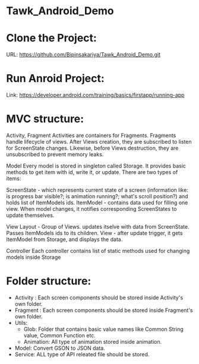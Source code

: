 # Tawk_Android_Demo

# Clone the Project:
URL: https://github.com/Bipinsakariya/Tawk_Android_Demo.git

# Run Anroid Project: 
Link: https://developer.android.com/training/basics/firstapp/running-app
 
# MVC structure:
Activity, Fragment
Activities are containers for Fragments. Fragments handle lifecycle of views. After Views creation, they are subscribed to listen for ScreenState changes. Likewise, before Views destruction, they are unsubscribed to prevent memory leaks.

Model
Every model is stored in singleton called Storage. It provides basic methods to get item with id, write it, or update. There are two types of items:

ScreenState - which represents current state of a screen (information like: is progress bar visible?; is animation running?; what's scroll position?) and holds list of ItemModels ids.
ItemModel - contains data used for filling one view. When model changes, it notifies corresponding ScreenStates to update themselves.

View
Layout - Group of Views. updates itselve with data from ScreenState. Passes ItemModels ids to its children.
View - after update trigger, it gets ItemModel from Storage, and displays the data.

Controller
Each controller contains list of static methods used for changing models inside Storage

# Folder structure:
- Activity : Each screen components should be stored inside Activity's own folder.
- Fragment : Each screen components should be stored inside Fragment's own folder.
- Utils:
    - Glob: Folder that contains basic value names like Common String value, Common Function etc.
    - Animation: All type of animation stored inside animation.
- Model: Convert GSON to JSON data.
- Service: ALL type of API releated file should be stored.
